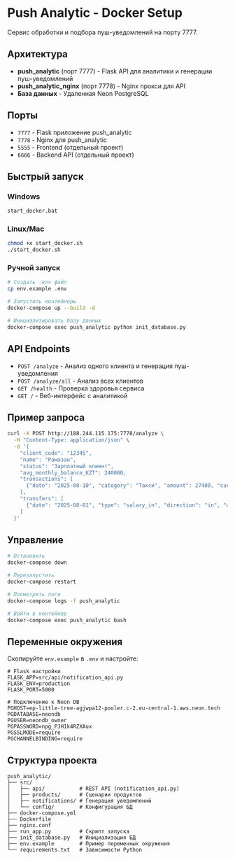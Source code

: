 # Push Analytic - Docker Setup

Сервис обработки и подбора пуш-уведомлений на порту 7777.

## Архитектура

- **push_analytic** (порт 7777) - Flask API для аналитики и генерации пуш-уведомлений
- **push_analytic_nginx** (порт 7778) - Nginx прокси для API
- **База данных** - Удаленная Neon PostgreSQL

## Порты

- `7777` - Flask приложение push_analytic
- `7778` - Nginx для push_analytic
- `5555` - Frontend (отдельный проект)
- `6666` - Backend API (отдельный проект)

## Быстрый запуск

### Windows
```bash
start_docker.bat
```

### Linux/Mac
```bash
chmod +x start_docker.sh
./start_docker.sh
```

### Ручной запуск
```bash
# Создать .env файл
cp env.example .env

# Запустить контейнеры
docker-compose up --build -d

# Инициализировать базу данных
docker-compose exec push_analytic python init_database.py
```

## API Endpoints

- `POST /analyze` - Анализ одного клиента и генерация пуш-уведомления
- `POST /analyze/all` - Анализ всех клиентов
- `GET /health` - Проверка здоровья сервиса
- `GET /` - Веб-интерфейс с аналитикой

## Пример запроса

```bash
curl -X POST http://188.244.115.175:7778/analyze \
  -H "Content-Type: application/json" \
  -d '{
    "client_code": "12345",
    "name": "Рамазан",
    "status": "Зарплатный клиент",
    "avg_monthly_balance_KZT": 240000,
    "transactions": [
      {"date": "2025-08-10", "category": "Такси", "amount": 27400, "currency": "KZT"}
    ],
    "transfers": [
      {"date": "2025-08-01", "type": "salary_in", "direction": "in", "amount": 320000, "currency": "KZT"}
    ]
  }'
```

## Управление

```bash
# Остановить
docker-compose down

# Перезапустить
docker-compose restart

# Посмотреть логи
docker-compose logs -f push_analytic

# Войти в контейнер
docker-compose exec push_analytic bash
```

## Переменные окружения

Скопируйте `env.example` в `.env` и настройте:

```env
# Flask настройки
FLASK_APP=src/api/notification_api.py
FLASK_ENV=production
FLASK_PORT=5000

# Подключение к Neon DB
PGHOST=ep-little-tree-agjwpa12-pooler.c-2.eu-central-1.aws.neon.tech
PGDATABASE=neondb
PGUSER=neondb_owner
PGPASSWORD=npg_PJH1k4RZXAux
PGSSLMODE=require
PGCHANNELBINDING=require
```

## Структура проекта

```
push_analytic/
├── src/
│   ├── api/           # REST API (notification_api.py)
│   ├── products/      # Сценарии продуктов
│   ├── notifications/ # Генерация уведомлений
│   └── config/        # Конфигурация БД
├── docker-compose.yml
├── Dockerfile
├── nginx.conf
├── run_app.py         # Скрипт запуска
├── init_database.py   # Инициализация БД
├── env.example        # Пример переменных окружения
└── requirements.txt   # Зависимости Python
```

